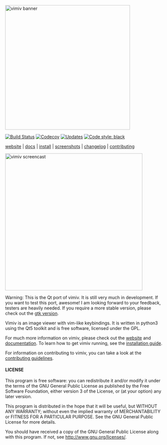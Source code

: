 <img src="https://karlch.github.io/vimiv-qt/_images/vimiv_banner_800.png" alt="vimiv banner" width="400"/>

[![Build Status](https://travis-ci.com/karlch/vimiv-qt.svg?branch=master)](https://travis-ci.com/karlch/vimiv-qt)
[![Codecov](https://codecov.io/github/karlch/vimiv-qt/coverage.svg?branch=master)](https://codecov.io/github/karlch/vimiv-qt?branch=master)
[![Updates](https://pyup.io/repos/github/karlch/vimiv-qt/shield.svg)](https://pyup.io/repos/github/karlch/vimiv-qt/)
[![Code style: black](https://img.shields.io/badge/code%20style-black-000000.svg)](https://github.com/ambv/black)

[website](https://karlch.github.io/vimiv-qt/) |
[docs](https://karlch.github.io/vimiv-qt/documentation/index.html) |
[install](https://karlch.github.io/vimiv-qt/documentation/install.html) |
[screenshots](https://karlch.github.io/vimiv-qt/screenshots.html) |
[changelog](https://karlch.github.io/vimiv-qt/changelog.html) |
[contributing](https://karlch.github.io/vimiv-qt/documentation/contributing.html)

<img src="https://i.postimg.cc/VkcPgcbR/vimiv.gif" alt="vimiv screencast" width="440"/>

Warning: This is the Qt port of vimiv. It is still very much in development. If
you want to test this port, awesome! I am looking forward to your feedback,
testers are heavily needed. If you require a more stable version, please check
out the
[gtk version](https://github.com/karlch/vimiv).

Vimiv is an image viewer with vim-like keybindings. It is written in python3
using the Qt5 toolkit and is free software, licensed under the GPL.

For much more information on vimiv, please check out the
[website](https://karlch.github.io/vimiv-qt/) and
[documentation](https://karlch.github.io/vimiv-qt/documentation/index.html).
To learn how to get vimiv running, see the
[installation guide](https://karlch.github.io/vimiv-qt/documentation/install.html).

For information on contributing to vimiv, you can take a look at the
[contributing guidelines](https://karlch.github.io/vimiv-qt/documentation/contributing.html).

#### LICENSE

This program is free software: you can redistribute it and/or modify it under
the terms of the GNU General Public License as published by the Free Software
Foundation, either version 3 of the License, or (at your option) any later
version.

This program is distributed in the hope that it will be useful, but WITHOUT ANY
WARRANTY; without even the implied warranty of MERCHANTABILITY or FITNESS FOR A
PARTICULAR PURPOSE. See the GNU General Public License for more details.

You should have received a copy of the GNU General Public License along with
this program. If not, see <http://www.gnu.org/licenses/>.
